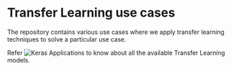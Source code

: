 # Transfer Learning use cases

The repository contains various use cases where we apply transfer learning techniques to solve a particular use case.

Refer ![Keras Applications](https://keras.io/api/applications/) to know about all the available Transfer Learning models.
